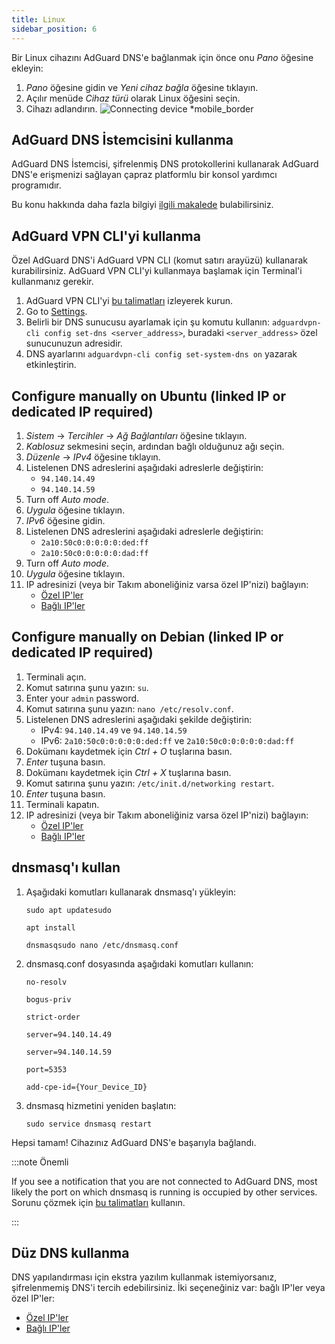 ```yaml
---
title: Linux
sidebar_position: 6
---
```


Bir Linux cihazını AdGuard DNS'e bağlanmak için önce onu _Pano_ öğesine ekleyin:

1. _Pano_ öğesine gidin ve _Yeni cihaz bağla_ öğesine tıklayın.
2. Açılır menüde _Cihaz türü_ olarak Linux öğesini seçin.
3. Cihazı adlandırın.
   ![Connecting device \*mobile\_border](https://cdn.adtidy.org/content/kb/dns/private/new_dns/connect/choose_linux.png)

## AdGuard DNS İstemcisini kullanma

AdGuard DNS İstemcisi, şifrelenmiş DNS protokollerini kullanarak AdGuard DNS'e erişmenizi sağlayan çapraz platformlu bir konsol yardımcı programıdır.

Bu konu hakkında daha fazla bilgiyi [ilgili makalede](/dns-client/overview/) bulabilirsiniz.

## AdGuard VPN CLI'yi kullanma

Özel AdGuard DNS'i AdGuard VPN CLI (komut satırı arayüzü) kullanarak kurabilirsiniz. AdGuard VPN CLI'yi kullanmaya başlamak için Terminal'i kullanmanız gerekir.

1. AdGuard VPN CLI'yi [bu talimatları](https://adguard-vpn.com/kb/adguard-vpn-for-linux/installation/) izleyerek kurun.
2. Go to [Settings](https://adguard-vpn.com/kb/adguard-vpn-for-linux/settings/).
3. Belirli bir DNS sunucusu ayarlamak için şu komutu kullanın: `adguardvpn-cli config set-dns <server_address>`, buradaki `<server_address>` özel sunucunuzun adresidir.
4. DNS ayarlarını `adguardvpn-cli config set-system-dns on` yazarak etkinleştirin.

## Configure manually on Ubuntu (linked IP or dedicated IP required)

1. _Sistem_ → _Tercihler_ → _Ağ Bağlantıları_ öğesine tıklayın.
2. _Kablosuz_ sekmesini seçin, ardından bağlı olduğunuz ağı seçin.
3. _Düzenle_ → _IPv4_ öğesine tıklayın.
4. Listelenen DNS adreslerini aşağıdaki adreslerle değiştirin:
   - `94.140.14.49`
   - `94.140.14.59`
5. Turn off _Auto mode_.
6. _Uygula_ öğesine tıklayın.
7. _IPv6_ öğesine gidin.
8. Listelenen DNS adreslerini aşağıdaki adreslerle değiştirin:
   - `2a10:50c0:0:0:0:0:ded:ff`
   - `2a10:50c0:0:0:0:0:dad:ff`
9. Turn off _Auto mode_.
10. _Uygula_ öğesine tıklayın.
11. IP adresinizi (veya bir Takım aboneliğiniz varsa özel IP'nizi) bağlayın:
    - [Özel IP'ler](/private-dns/connect-devices/other-options/dedicated-ip.md)
    - [Bağlı IP'ler](/private-dns/connect-devices/other-options/linked-ip.md)

## Configure manually on Debian (linked IP or dedicated IP required)

1. Terminali açın.
2. Komut satırına şunu yazın: `su`.
3. Enter your `admin` password.
4. Komut satırına şunu yazın: `nano /etc/resolv.conf`.
5. Listelenen DNS adreslerini aşağıdaki şekilde değiştirin:
   - IPv4: `94.140.14.49` ve `94.140.14.59`
   - IPv6: `2a10:50c0:0:0:0:0:ded:ff` ve `2a10:50c0:0:0:0:0:dad:ff`
6. Dokümanı kaydetmek için _Ctrl + O_ tuşlarına basın.
7. _Enter_ tuşuna basın.
8. Dokümanı kaydetmek için _Ctrl + X_ tuşlarına basın.
9. Komut satırına şunu yazın: `/etc/init.d/networking restart`.
10. _Enter_ tuşuna basın.
11. Terminali kapatın.
12. IP adresinizi (veya bir Takım aboneliğiniz varsa özel IP'nizi) bağlayın:
    - [Özel IP'ler](/private-dns/connect-devices/other-options/dedicated-ip.md)
    - [Bağlı IP'ler](/private-dns/connect-devices/other-options/linked-ip.md)

## dnsmasq'ı kullan

1. Aşağıdaki komutları kullanarak dnsmasq'ı yükleyin:

   `sudo apt updatesudo`

   `apt install`

   `dnsmasqsudo nano /etc/dnsmasq.conf`

2. dnsmasq.conf dosyasında aşağıdaki komutları kullanın:

   `no-resolv`

   `bogus-priv`

   `strict-order`

   `server=94.140.14.49`

   `server=94.140.14.59`

   `port=5353`

   `add-cpe-id={Your_Device_ID}`

3. dnsmasq hizmetini yeniden başlatın:

   `sudo service dnsmasq restart`

Hepsi tamam! Cihazınız AdGuard DNS'e başarıyla bağlandı.

:::note Önemli

If you see a notification that you are not connected to AdGuard DNS, most likely the port on which dnsmasq is running is occupied by other services. Sorunu çözmek için [bu talimatları](https://github.com/AdguardTeam/AdGuardHome/wiki/FAQ#bindinuse) kullanın.

:::

## Düz DNS kullanma

DNS yapılandırması için ekstra yazılım kullanmak istemiyorsanız, şifrelenmemiş DNS'i tercih edebilirsiniz. İki seçeneğiniz var: bağlı IP'ler veya özel IP'ler:

- [Özel IP'ler](/private-dns/connect-devices/other-options/dedicated-ip.md)
- [Bağlı IP'ler](/private-dns/connect-devices/other-options/linked-ip.md)
